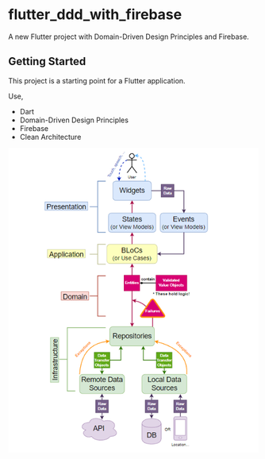 # flutter_ddd_with_firebase

A new Flutter project with Domain-Driven Design Principles and Firebase.

## Getting Started

This project is a starting point for a Flutter application.

Use,
- Dart
- Domain-Driven Design Principles
- Firebase
- Clean Architecture

![img.png](img.png)